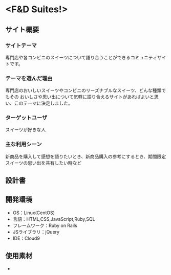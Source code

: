 # <F&D Suites!>

## サイト概要
### サイトテーマ
専門店や各コンビニのスイーツについて語り合うことができるコミュニティサイトです。

### テーマを選んだ理由
専門店のおいしいスイーツやコンビニのリーズナブルなスイーツ、どんな種類でもその
おいしさや思い出について気軽に語り合えるサイトがあればよいと思い、このテーマに決定しました。

### ターゲットユーザ
スイーツが好きな人

### 主な利用シーン
新商品を購入して感想を語りたいとき、新商品購入の参考にするとき、期間限定スイーツの思い出を共有したい時など

## 設計書


## 開発環境
- OS：Linux(CentOS)
- 言語：HTML,CSS,JavaScript,Ruby,SQL
- フレームワーク：Ruby on Rails
- JSライブラリ：jQuery
- IDE：Cloud9

## 使用素材
- 